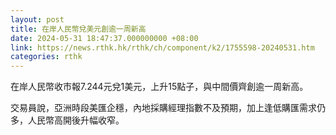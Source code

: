 ```yaml
---
layout: post
title: 在岸人民幣兌美元創逾一周新高
date: 2024-05-31 18:47:37.000000000 +08:00
link: https://news.rthk.hk/rthk/ch/component/k2/1755598-20240531.htm
categories: rthk
---
```


在岸人民幣收市報7.244元兌1美元，上升15點子，與中間價齊創逾一周新高。

交易員說，亞洲時段美匯企穩，內地採購經理指數不及預期，加上逢低購匯需求仍多，人民幣高開後升幅收窄。

